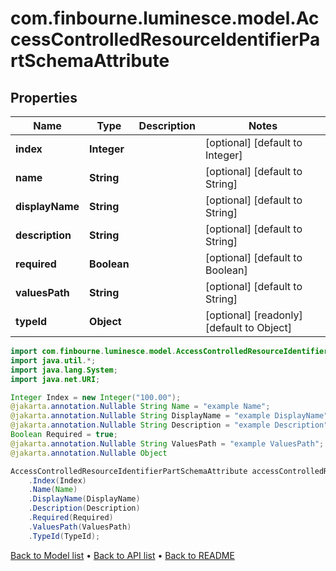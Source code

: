 # com.finbourne.luminesce.model.AccessControlledResourceIdentifierPartSchemaAttribute

## Properties

Name | Type | Description | Notes
------------ | ------------- | ------------- | -------------
**index** | **Integer** |  | [optional] [default to Integer]
**name** | **String** |  | [optional] [default to String]
**displayName** | **String** |  | [optional] [default to String]
**description** | **String** |  | [optional] [default to String]
**required** | **Boolean** |  | [optional] [default to Boolean]
**valuesPath** | **String** |  | [optional] [default to String]
**typeId** | **Object** |  | [optional] [readonly] [default to Object]

```java
import com.finbourne.luminesce.model.AccessControlledResourceIdentifierPartSchemaAttribute;
import java.util.*;
import java.lang.System;
import java.net.URI;

Integer Index = new Integer("100.00");
@jakarta.annotation.Nullable String Name = "example Name";
@jakarta.annotation.Nullable String DisplayName = "example DisplayName";
@jakarta.annotation.Nullable String Description = "example Description";
Boolean Required = true;
@jakarta.annotation.Nullable String ValuesPath = "example ValuesPath";
@jakarta.annotation.Nullable Object 

AccessControlledResourceIdentifierPartSchemaAttribute accessControlledResourceIdentifierPartSchemaAttributeInstance = new AccessControlledResourceIdentifierPartSchemaAttribute()
    .Index(Index)
    .Name(Name)
    .DisplayName(DisplayName)
    .Description(Description)
    .Required(Required)
    .ValuesPath(ValuesPath)
    .TypeId(TypeId);
```


[Back to Model list](../README.md#documentation-for-models) &#8226; [Back to API list](../README.md#documentation-for-api-endpoints) &#8226; [Back to README](../README.md)
